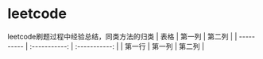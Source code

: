# leetcode
leetcode刷题过程中经验总结，同类方法的归类
| 表格      | 第一列     | 第二列     |
| ---------- | :-----------:  | :-----------: |
| 第一行     | 第一列     | 第二列     |
